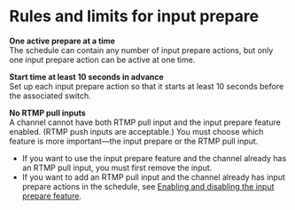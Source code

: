 # Rules and limits for input prepare<a name="input-prep-rules"></a>

**One active prepare at a time**  
The schedule can contain any number of input prepare actions, but only one input prepare action can be active at one time\. 

**Start time at least 10 seconds in advance**  
Set up each input prepare action so that it starts at least 10 seconds before the associated switch\.

**No RTMP pull inputs**  
A channel cannot have both RTMP pull input and the input prepare feature enabled\. \(RTMP push inputs are acceptable\.\) You must choose which feature is more important—the input prepare or the RTMP pull input\. 
+ If you want to use the input prepare feature and the channel already has an RTMP pull input, you must first remove the input\.
+ If you want to add an RTMP pull input and the channel already has input prepare actions in the schedule, see [Enabling and disabling the input prepare feature](input-prep-enable.md)\.